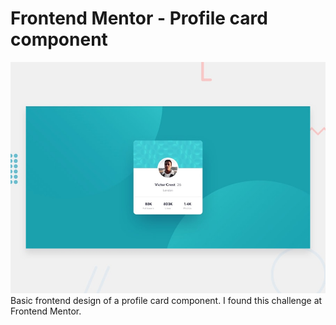 # Frontend Mentor - Profile card component

![Design preview for the Profile card component coding challenge](./design/desktop-preview.jpg)
Basic frontend design of a profile card component.
I found this challenge at Frontend Mentor.
